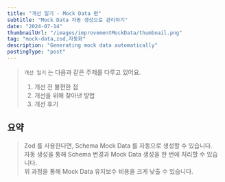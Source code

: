 ```yaml
---
title: "개선 일기 - Mock Data 편"
subtitle: "Mock Data 자동 생성으로 관리하기"
date: "2024-07-14"
thumbnailUrl: "/images/improvementMockData/thumbnail.png"
tag: "mock-data,zod,자동화"
description: "Generating mock data automatically"
postingType: "post"
---
```


> `개선 일기` 는 다음과 같은 주제를 다루고 있어요.
>
> 1. 개선 전 불편한 점
> 2. 개선을 위해 찾아낸 방법
> 3. 개선 후기

## 요약

> Zod 를 사용한다면, Schema Mock Data 를 자동으로 생성할 수 있습니다.<br />
> 자동 생성을 통해 Schema 변경과 Mock Data 생성을 한 번에 처리할 수 있습니다.<br />
> 위 과정을 통해 Mock Data 유지보수 비용을 크게 낮출 수 있습니다.
